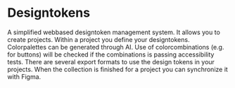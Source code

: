 # **Designtokens**

A simplified webbased designtoken management system. It allows you to create projects. Within a project you define your designtokens. Colorpalettes can be generated through AI. Use of colorcombinations (e.g. for buttons) will be checked if the combinations is passing accessibility tests. There are several export formats to use the design tokens in your projects. When the collection is finished for a project you can synchronize it with Figma.

